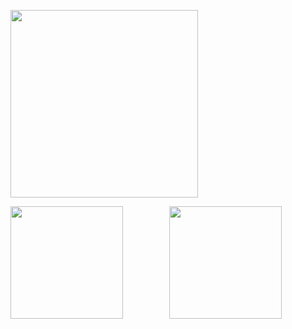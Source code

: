 <img width="300px" src="https://count.getloli.com/get/@ATTomatoo?theme=gelbooru"></img>
<!-- ![:Augenestern-creator](https://count.getloli.com/get/@:ATTomato?theme=gelbooru) -->
<div align="center">
  <img align="left" height="180px" src="https://github-readme-stats.vercel.app/api?username=ATTomatoo&include_all_commits=true&count_private-true&custom_title=ATTomatoo%20GitHub%20Stats&line_height=30&show_icons=true&hide_border=true&bg_color=192133&title_color=efb752&icon_color=efb752&text_color=70bed9" />
  <img height="180px" src="https://github-readme-stats.vercel.app/api/top-langs/?username=ATTomatoo&layout=compact&langs_count=6&text_color=70bed9&icon_color=fff&title_color=efb752&bg_color=192133&theme=graywhite" />
</div>
